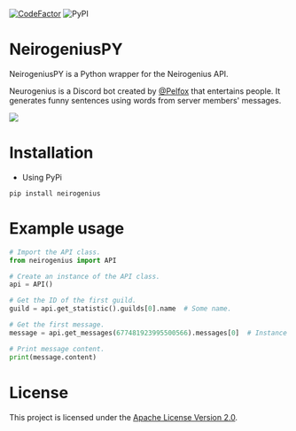 [![CodeFactor](https://www.codefactor.io/repository/github/itssourcream/neirogeniuspy/badge)](https://www.codefactor.io/repository/github/itssourcream/neirogeniuspy)
![PyPI](https://img.shields.io/pypi/v/neirogenius)

# NeirogeniusPY

NeirogeniusPY is a Python wrapper for the Neirogenius API.

Neurogenius is a Discord bot created by [@Pelfox](https://github.com/Pelfox) that entertains people. It generates funny
sentences using words from server members' messages.

![](https://i.imgur.com/z6jr2no.png)

# Installation

* Using PyPi

```
pip install neirogenius
```

# Example usage

```python
# Import the API class.
from neirogenius import API

# Create an instance of the API class.
api = API()

# Get the ID of the first guild.
guild = api.get_statistic().guilds[0].name  # Some name.

# Get the first message.
message = api.get_messages(677481923995500566).messages[0]  # Instance of Message class.

# Print message content.
print(message.content)
```

# License

This project is licensed under
the [Apache License Version 2.0](https://github.com/itsSourCream/NeirogeniusAPI/blob/master/LICENSE).
